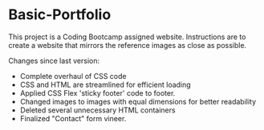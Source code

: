 # Basic-Portfolio
This project is a Coding Bootcamp assigned website. Instructions are to 
create a website that mirrors the reference images as close as possible.

Changes since last version:

- Complete overhaul of CSS code
- CSS and HTML are streamlined for efficient loading
- Applied CSS Flex 'sticky footer' code to footer.
- Changed images to images with equal dimensions for better readability
- Deleted several unnecessary HTML containers
- Finalized "Contact" form vineer.
